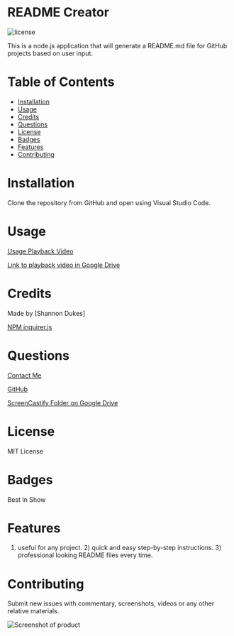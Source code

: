# README Creator
    
![license](https://img.shields.io/badge/License-MIT-blue)

This is a node.js application that will generate a README.md file for GitHub projects based on user input.

# Table of Contents
    
* [Installation](#installation)
* [Usage](#usage)
* [Credits](#credits)
* [Questions](#questions)
* [License](#license)
* [Badges](#badges)
* [Features](#features)
* [Contributing](#contributing)


# Installation

Clone the repository from GitHub and open using Visual Studio Code.

# Usage 

[Usage Playback Video](../assets/images/README-Creator-video.webm)

[Link to playback video in Google Drive](https://drive.google.com/drive/u/0/folders/1BFyOYVbmI6g4ioolz2Lb27LfGqZ3lHMC) 


# Credits

Made by [Shannon Dukes] 

[NPM inquirer.js](https://www.npmjs.com/package/inquirer)

# Questions

[Contact Me](mrs.knit.wit.dukes@gmail.com)

[GitHub](https://github.com/ShannonDukes)

[ScreenCastify Folder on Google Drive](https://drive.google.com/drive/folders/1BFyOYVbmI6g4ioolz2Lb27LfGqZ3lHMC?usp=sharing)

# License
    
MIT License
    
# Badges
    
Best In Show
    
# Features
    
1) useful for any project. 2) quick and easy step-by-step instructions. 3) professional looking README files every time.
    
# Contributing
    
Submit new issues with commentary, screenshots, videos or any other relative materials.
    

![Screenshot of product](../assets/images/README-Creator-Image.png)